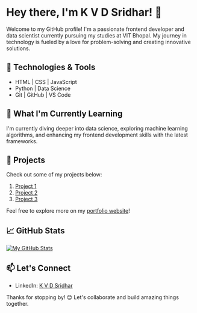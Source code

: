 # Hey there, I'm K V D Sridhar! 👋

Welcome to my GitHub profile! I'm a passionate frontend developer and data scientist currently pursuing my studies at VIT Bhopal. My journey in technology is fueled by a love for problem-solving and creating innovative solutions.

## 🔧 Technologies & Tools

- HTML | CSS | JavaScript
- Python | Data Science
- Git | GitHub | VS Code

## 🌱 What I'm Currently Learning

I'm currently diving deeper into data science, exploring machine learning algorithms, and enhancing my frontend development skills with the latest frameworks.

## 🚀 Projects

Check out some of my projects below:

1. [Project 1](https://github.com/Code-KVD/facialAuthenticationClient)
2. [Project 2](https://github.com/Code-KVD/StreamSketch)
3. [Project 3](https://github.com/Code-KVD/Next-Watch)

Feel free to explore more on my [portfolio website](https://code-kvd.github.io/personal-porfolio/)!

## 📈 GitHub Stats

[![My GitHub Stats](https://github-readme-stats.vercel.app/api?username=Code-KVD&show_icons=true&theme=radical)](https://github.com/Code-KVD)

## 📫 Let's Connect

- LinkedIn: [K V D Sridhar](http://linkedin.com/in/k-v-d-sridhar-155247212)

Thanks for stopping by! 😊 Let's collaborate and build amazing things together.

<!---
Code-KVD/Code-KVD is a ✨ special ✨ repository because its `README.md` (this file) appears on your GitHub profile.
You can click the Preview link to take a look at your changes.
--->
